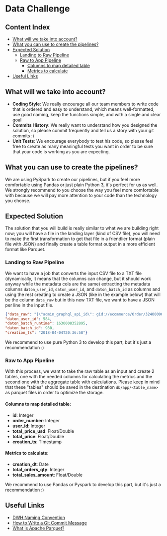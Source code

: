 # Data Challenge

## Content Index
* [What will we take into account?](#what-will-we-take-into-account)
* [What you can use to create the pipelines?](#what-you-can-use-to-create-the-pipelines)
* [Expected Solution](#expected-solution)
    * [Landing to Raw Pipeline](#landing-to-raw-pipeline)
    * [Raw to App Pipeline](#raw-to-app-pipeline)
        * [Columns to map detailed table](#columns-to-map-detailed-table)
        * [Metrics to calculate](#metrics-to-calculate)
* [Useful Links](#useful-links)



## What will we take into account?
- **Coding Style**: We really encourage all our team members to write code that is ordered and easy to understand, which means well-formatted, use good naming, keep the functions simple, and with a single and clear goal
- **Commits History**: We really want to understand how you designed the solution, so please commit frequently and tell us a story with your git commits :)
- **Unit Tests**: We encourage everybody to test his code, so please feel free to create as many meaningful tests you want in order to be sure that your code is working as you are expecting.

## What you can use to create the pipelines?
We are using PySpark to create our pipelines, but if you feel more comfortable using Pandas or just plain Python 3, it's perfect for us as well. We strongly recommend to you choose the way you feel more comfortable with because we will pay more attention to your code than the technology you choose.



## Expected Solution
The solution that you will build is really similar to what we are building right now; you will have a file in the landing layer (kind of CSV file), you will need to make the first transformation to get that file in a friendlier format (plain file with JSON) and finally create a table format output in a more efficient format like Parquet.


### Landing to Raw Pipeline
We want to have a job that converts the input CSV file to a TXT file (dynamically, it means that the columns can change, but it should work anyway while the metadata cols are the same) extracting the metadata columns `daton_user_id`, `daton_user_id`, and `daton_batch_id` as columns and using the rest creating to create a JSON (like in the example below) that will be the column `data_raw` but in this new TXT file, we want to have a JSON per line in the input file.

```json
{"data_raw": "{\"admin_graphql_api_id\": gid://ecommerce/Order/324000907291 ... \"user_id\": 3871092Z}",
"daton_user_id": 584,
"daton_batch_runtime": 1630008352895,
"daton_batch_id": 980,
"creation_ts": "2018-04-04T20:36:58"}
```

We recommend to use pure Python 3 to develop this part, but it's just a recommendation :)

### Raw to App Pipeline  
With this process, we want to take the raw table as an input and create 2 tables, one with the needed columns for calculating the metrics and the second one with the aggregate table with calculations. Please keep in mind that these "tables" should be saved in the destination `db/app/<table_name>` as parquet files in order to optimize the storage.

#### Columns to map detailed table:
- **id**: Integer
- **order_number**: Integer 
- **user_id**: Integer 
- **total_price_usd**: Float/Double
- **total_price**: Float/Double
- **creation_ts**: Timestamp

#### Metrics to calculate:
- **creation_dt**: Date
- **total_orders_qty**: Integer
- **total_sales_amount**: Float/Double

We recommend to use Pandas or Pyspark to develop this part, but it's just a recommendation :)

## Useful Links
- [DWH Naming Convention](https://www.linkedin.com/pulse/data-warehouse-naming-convention-kirill-andriychuk/)
- [How to Write a Git Commit Message](https://chris.beams.io/posts/git-commit/)
- [What is Apache Parquet?](https://databricks.com/glossary/what-is-parquet)

